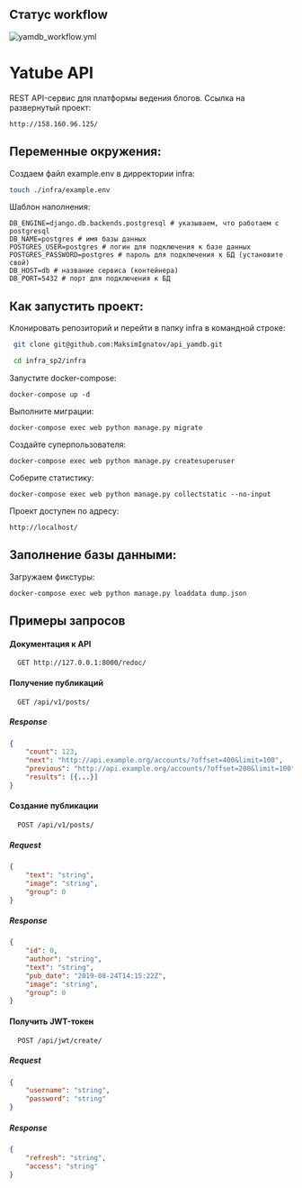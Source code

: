 ## Статус workflow

![yamdb_workflow.yml](https://github.com/MaksimIgnatov/yamdb_final/actions/workflows/yamdb_workflow.yml/badge.svg?event=push)

# Yatube API

REST API-сервис для платформы ведения блогов.
Ссылка на развернутый проект:
```
http://158.160.96.125/
```


## Переменные окружения:
Создаем файл example.env в дирректории infra:
```bash
touch ./infra/example.env
```
Шаблон наполнения:
```
DB_ENGINE=django.db.backends.postgresql # указываем, что работаем с postgresql
DB_NAME=postgres # имя базы данных
POSTGRES_USER=postgres # логин для подключения к базе данных
POSTGRES_PASSWORD=postgres # пароль для подключения к БД (установите свой)
DB_HOST=db # название сервиса (контейнера)
DB_PORT=5432 # порт для подключения к БД 
```
## Как запустить проект:
Клонировать репозиторий и перейти в папку infra в командной строке:
```bash
 git clone git@github.com:MaksimIgnatov/api_yamdb.git
```
```bash
 cd infra_sp2/infra
```
Запустите docker-compose:
```
docker-compose up -d
```
Выполните миграции:
```
docker-compose exec web python manage.py migrate
```
Создайте суперпользователя:
```
docker-compose exec web python manage.py createsuperuser
```
Соберите статистику:
```
docker-compose exec web python manage.py collectstatic --no-input
```
Проект доступен по адресу:
```
http://localhost/
```
## Заполнение базы данными:
Загружаем фикстуры:
```
docker-compose exec web python manage.py loaddata dump.json
```
## Примеры запросов

#### Документация к API

```http
  GET http://127.0.0.1:8000/redoc/
```

#### Получение публикаций

```http
  GET /api/v1/posts/
```
##### Response
```json
{
    "count": 123,
    "next": "http://api.example.org/accounts/?offset=400&limit=100",
    "previous": "http://api.example.org/accounts/?offset=200&limit=100",
    "results": [{...}]
}
```
#### Создание публикации
```http
  POST /api/v1/posts/
```
##### Request

```json
{
    "text": "string",
    "image": "string",
    "group": 0  
}
```
##### Response
```json
{
    "id": 0,
    "author": "string",
    "text": "string",
    "pub_date": "2019-08-24T14:15:22Z",
    "image": "string",
    "group": 0
}
```

#### Получить JWT-токен

```http
  POST /api/jwt/create/
```
##### Request

```json
{
    "username": "string",
    "password": "string"
}
```
##### Response
```json
{
    "refresh": "string",
    "access": "string"
}
```